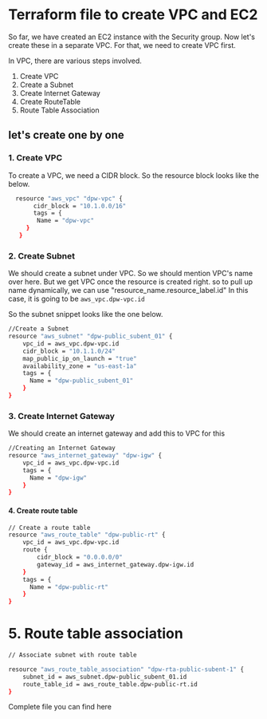 # Terraform file to create VPC and EC2 
So far, we have created an EC2 instance with the Security group. Now let's create these in a separate VPC.
For that, we need to create VPC first. 

In VPC, there are various steps involved. 
1. Create VPC
2. Create a Subnet
3. Create Internet Gateway
4. Create RouteTable 
5. Route Table Association 

## let's create one by one 

### 1. Create VPC

To create a VPC, we need a CIDR block. So the resource block looks like the below. 
   ```sh 
     resource "aws_vpc" "dpw-vpc" {
          cidr_block = "10.1.0.0/16"
          tags = {
           Name = "dpw-vpc"
        }
      }
   ```

### 2. Create Subnet 
We should create a subnet under VPC. So we should mention VPC's name over here. But we get VPC once the resource is created right. so to pull up name dynamically, we can use "resource_name.resource_label.id" In this case, it is going to be 
`aws_vpc.dpw-vpc.id`

So the subnet snippet looks like the one below. 

```sh 
//Create a Subnet 
resource "aws_subnet" "dpw-public_subent_01" {
    vpc_id = aws_vpc.dpw-vpc.id
    cidr_block = "10.1.1.0/24"
    map_public_ip_on_launch = "true"
    availability_zone = "us-east-1a"
    tags = {
      Name = "dpw-public_subent_01"
    }
}
```

### 3. Create Internet Gateway

We should create an internet gateway and add this to VPC for this 

```sh 
//Creating an Internet Gateway 
resource "aws_internet_gateway" "dpw-igw" {
    vpc_id = aws_vpc.dpw-vpc.id
    tags = {
      Name = "dpw-igw"
    }
}
```

#### 4. Create route table 

```sh 
// Create a route table 
resource "aws_route_table" "dpw-public-rt" {
    vpc_id = aws_vpc.dpw-vpc.id
    route {
        cidr_block = "0.0.0.0/0"
        gateway_id = aws_internet_gateway.dpw-igw.id
    }
    tags = {
      Name = "dpw-public-rt"
    }
}
```
# 5. Route table association 

```sh 
// Associate subnet with route table

resource "aws_route_table_association" "dpw-rta-public-subent-1" {
    subnet_id = aws_subnet.dpw-public_subent_01.id
    route_table_id = aws_route_table.dpw-public-rt.id
}
``` 

Complete file you can find here